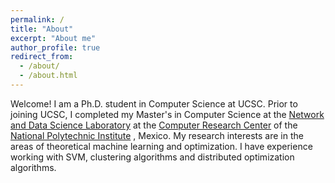 ```yaml
---
permalink: /
title: "About"
excerpt: "About me"
author_profile: true
redirect_from: 
  - /about/
  - /about.html
---
```


Welcome! I am a Ph.D. student in Computer Science at UCSC. Prior to joining UCSC, I completed my Master's in Computer Science at the [Network and Data Science Laboratory](http://www.prime.cic.ipn.mx) at the [Computer Research Center](http://www.cic.ipn.mx) of the [National Polytechnic Institute](https://www.ipn.mx) , Mexico. My research interests are in the areas of theoretical machine learning and optimization. I have experience working with SVM, clustering algorithms and distributed optimization algorithms.
